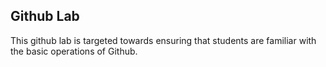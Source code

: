 <h2>Github Lab</h2>
This github lab is targeted towards ensuring that students are familiar with the basic operations of Github.
